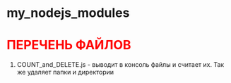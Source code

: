 # my_nodejs_modules

# <font color="red">ПЕРЕЧЕНЬ ФАЙЛОВ</font>

1. COUNT_and_DELETE.js - выводит в консоль файлы и считает их. Так же удаляет папки и директории
